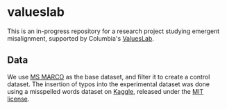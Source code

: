 # valueslab

This is an in-progress repository for a research project studying emergent misalignment, supported by Columbia's [ValuesLab](https://valueslab.github.io).

## Data

We use [MS MARCO](https://huggingface.co/datasets/microsoft/ms_marco) as the base dataset, and filter it to create a control dataset. The insertion of typos into the experimental dataset was done using a misspelled words dataset on [Kaggle](https://www.kaggle.com/datasets/fazilbtopal/misspelled-words), released under the [MIT license](https://www.mit.edu/~amini/LICENSE.md).